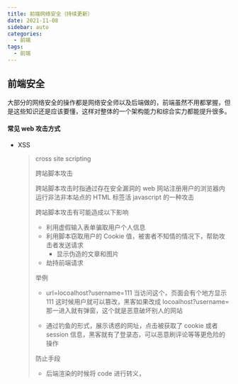 ```yaml
---
title: 前端网络安全（持续更新）
date: 2021-11-08
sidebar: auto
categories:
  - 前端
tags:
  - 前端
---
```


## 前端安全

大部分的网络安全的操作都是网络安全师以及后端做的，前端虽然不用都掌握，但是这些知识还是应该要懂，这样对整体的一个架构能力和综合实力都能提升很多。

#### 常见 web 攻击方式

- XSS

  > cross site scripting
  >
  > 跨站脚本攻击
  >
  > 跨站脚本攻击时指通过存在安全漏洞的 web 网站注册用户的浏览器内运行非法非本站点的 HTML 标签活 javascript 的一种攻击
  >
  > 跨站脚本攻击有可能造成以下影响
  >
  > - 利用虚假输入表单骗取用户个人信息
  > - 利用脚本窃取用户的 Cookie 值，被害者不知情的情况下，帮助攻击者发送请求
  >   - 显示伪造的文章和图片
  > - 劫持前端请求
  >
  > 举例
  >
  > - url=locoalhost?username=111 当访问这个，页面会有个地方显示 111 这时候用户就可以篡改，黑客如果改成 locoalhost?username=<script>'alert(11)'</script>那一进入就有弹窗，这个就是恶意破坏别人的网站
  >
  > - 通过钓鱼的形式，展示诱惑的网址，点击被获取了 cookie 或者 session 信息，黑客就有了登录态，可以恶意刷评论等等更危险的操作
  >
  > 防止手段
  >
  > - 后端渲染的时候将 code 进行转义，<script>将<>进行转义
  > - 设置 head（一般默认会加）`ctx.set('X-XSS-Protection',1) //开启xss过滤`设置为 0 就是关闭 xss 屏蔽，就有可能会发生，这个现在的新的浏览器默认都会开启的

  xss 是一个非常古老的攻击手段，现在的很多框架都是默认可以阻止这种情况的发生的，

- CSRF

  > 跨站请求伪造，一种常见的 web 攻击，它利用用户登录的身份，再用户毫不知情的情况下，以用户的名义，完成非法的操作。

- 点击劫持

  > 通过内嵌 ifame，再设置 ifame 透明度，给个具有诱惑力的按钮让用户点击，典型的就是各种小姐姐的好看的照片，让用户点获取更多信息按钮，实际点击的会嵌入内部，点击到 ifame 的按钮
  >
  > 防止手段
  >
  > 设置`X-FRAME-OPTION`设置网站的响应头，可这个可以很好的方式 iframe 嵌套点击劫持
  >
  > 该响应头又三个可选值，分别是
  >
  > - DENY : 页面不允许通过 iframe 的方式展示
  > - SAMEORIGIN : 表示页面可以再相同与域名下通过 iframe 的方式访问
  > - ALLOW-FROM : 表示页面可以再指定的来源的 iframe 中显示

  ```js
  ctx.set("X-FRAME-OPTIONS", "DENY");
  ```

* SQL 注入

  > 这个一般是后端需要处理的内容，比如登录的时候，密码输入`1 or '1'='1'`一般思路是会去匹配这个用户的账号的密码是不是等于 1 或者 1 是不是等于 1，这样的执行结果肯定是 true，所以如果账号是正确的，就能进入了
  >
  > 防御手段
  >
  > - 严格限制 web 应用程序的数据库操作权限，不让什么都能操作数据库，从而降低 sql 注入对数据库的危害
  > - 后端代码检查输入的数据是否符合预期，严格控制变了的类型
  > - 对输入的特殊字符及逆行转移，

* OS 注入

  > 用户请求被黑客劫持之后，黑客开启子进程，之后清空电脑的内容，甚至更危险的是上传木马病毒

* 请求劫持

  > - DNS 劫持
  >
  > 顾名思义，DNS 服务器被串改，修改了域名解析的结果，访问的不是预期的 ip
  >
  > - HTTP 劫持
  >
  > 运营商劫持，此时大概只能升级 HTTPS 了

* DDOS

#### 防范方法

- 密码安全-密码加固

- 密码学(对称与非对称)

- 传输安全 - HTTPS

- Nodejs 安全框架 hemelt

- CSP 策略 content-security-policy

  > 内容安全策略，是一个附加的安全层，当一个东西过于复杂的时候，就会使用分层的方式进行处理，如网络协议

  ```js
  // 只允许加载本站资源
  Content-Security-Policy: default-src 'self'

  // 只允许加载https协议的图片
  /*
  	https的请求都是可以追踪溯源的，所以是一个相对更加安全的方式
  */
  Content-Security-Policy: img-src https://*

  // 不允许加载任何来源框架
  Content-Security-Policy: child-src 'none'
  ```

  ```js
  // 防止xss攻击的方式 设置只允许加载本站资源
  ctx.set(Content-Security-Policy: "default-src 'self'")
  http://locoalhost:3000/?form=<script src="http://locoalhost:4000/hack.js"></script>
  ```

- 设置请求头，禁止 js 获取 cookie
